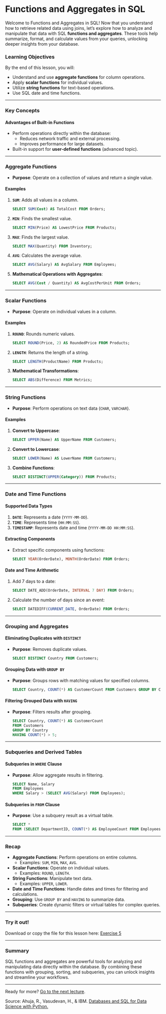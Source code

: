 # Functions and Aggregates in SQL
Welcome to Functions and Aggregates in SQL! Now that you understand how to retrieve related data using joins, let’s explore how to analyze and manipulate that data with SQL **functions and aggregates**. These tools help summarize, format, and calculate values from your queries, unlocking deeper insights from your database. 

### Learning Objectives
By the end of this lesson, you will:
- Understand and use **aggregate functions** for column operations.
- Apply **scalar functions** for individual values.
- Utilize **string functions** for text-based operations.
- Use SQL date and time functions.

---

### Key Concepts

#### Advantages of Built-in Functions
- Perform operations directly within the database:
    - Reduces network traffic and external processing.
    - Improves performance for large datasets.
- Built-in support for **user-defined functions** (advanced topic).

---

### Aggregate Functions
- **Purpose**: Operate on a collection of values and return a single value.

#### Examples
1. **`SUM`**: Adds all values in a column.
    ```sql
    SELECT SUM(Cost) AS TotalCost FROM Orders;
    ```
2. **`MIN`**: Finds the smallest value.
    ```sql
    SELECT MIN(Price) AS LowestPrice FROM Products;
    ```
3. **`MAX`**: Finds the largest value.
    ```sql
    SELECT MAX(Quantity) FROM Inventory;
    ```
4. **`AVG`**: Calculates the average value.
    ```sql
    SELECT AVG(Salary) AS AvgSalary FROM Employees;
    ```
5. **Mathematical Operations with Aggregates**:
    ```sql
    SELECT AVG(Cost / Quantity) AS AvgCostPerUnit FROM Orders;
    ```

---

### Scalar Functions
- **Purpose**: Operate on individual values in a column.

#### Examples
1. **`ROUND`**: Rounds numeric values.
    ```sql
    SELECT ROUND(Price, 2) AS RoundedPrice FROM Products;
    ```
2. **`LENGTH`**: Returns the length of a string.
    ```sql
    SELECT LENGTH(ProductName) FROM Products;
    ```
3. **Mathematical Transformations**:
    ```sql
    SELECT ABS(Difference) FROM Metrics;
    ```

---

### String Functions
- **Purpose**: Perform operations on text data (`CHAR`, `VARCHAR`).

#### Examples
1. **Convert to Uppercase**:
    ```sql
    SELECT UPPER(Name) AS UpperName FROM Customers;
    ```
2. **Convert to Lowercase**:
    ```sql
    SELECT LOWER(Name) AS LowerName FROM Customers;
    ```
3. **Combine Functions**:
    ```sql
    SELECT DISTINCT(UPPER(Category)) FROM Products;
    ```

---

### Date and Time Functions

#### Supported Data Types
1. **`DATE`**: Represents a date (`YYYY-MM-DD`).
2. **`TIME`**: Represents time (`HH:MM:SS`).
3. **`TIMESTAMP`**: Represents date and time (`YYYY-MM-DD HH:MM:SS`).

#### Extracting Components
- Extract specific components using functions:
    ```sql
    SELECT YEAR(OrderDate), MONTH(OrderDate) FROM Orders;
    ```

#### Date and Time Arithmetic
1. Add 7 days to a date:
    ```sql
    SELECT DATE_ADD(OrderDate, INTERVAL 7 DAY) FROM Orders;
    ```
2. Calculate the number of days since an event:
    ```sql
    SELECT DATEDIFF(CURRENT_DATE, OrderDate) FROM Orders;
    ```

---

### Grouping and Aggregates

#### Eliminating Duplicates with `DISTINCT`
- **Purpose**: Removes duplicate values.
    ```sql
    SELECT DISTINCT Country FROM Customers;
    ```

#### Grouping Data with `GROUP BY`
- **Purpose**: Groups rows with matching values for specified columns.
    ```sql
    SELECT Country, COUNT(*) AS CustomerCount FROM Customers GROUP BY Country;
    ```

#### Filtering Grouped Data with `HAVING`
- **Purpose**: Filters results after grouping.
    ```sql
    SELECT Country, COUNT(*) AS CustomerCount
    FROM Customers
    GROUP BY Country
    HAVING COUNT(*) > 5;
    ```

---

### Subqueries and Derived Tables

#### Subqueries in `WHERE` Clause
- **Purpose**: Allow aggregate results in filtering.
    ```sql
    SELECT Name, Salary
    FROM Employees
    WHERE Salary > (SELECT AVG(Salary) FROM Employees);
    ```

#### Subqueries in `FROM` Clause
- **Purpose**: Use a subquery result as a virtual table.
    ```sql
    SELECT *
    FROM (SELECT DepartmentID, COUNT(*) AS EmployeeCount FROM Employees GROUP BY DepartmentID) AS DeptCounts;
    ```

---

### Recap
- **Aggregate Functions**: Perform operations on entire columns.
    - Examples: `SUM`, `MIN`, `MAX`, `AVG`.
- **Scalar Functions**: Operate on individual values.
    - Examples: `ROUND`, `LENGTH`.
- **String Functions**: Manipulate text data.
    - Examples: `UPPER`, `LOWER`.
- **Date and Time Functions**: Handle dates and times for filtering and calculations.
- **Grouping**: Use `GROUP BY` and `HAVING` to summarize data.
- **Subqueries**: Create dynamic filters or virtual tables for complex queries.

---

### Try it out!
Download or copy the file for this lesson here: [Exercise 5](./Practice-Code/exercise5.sql)

---

### Summary
SQL functions and aggregates are powerful tools for analyzing and manipulating data directly within the database. By combining these functions with grouping, sorting, and subqueries, you can unlock insights and streamline your workflows. 

---

Ready for more? [Go to the next lecture](./6.-Indexes-and-Optimization.md).

Source:
Ahuja, R., Vasudevan, H., & IBM. [Databases and SQL for Data Science with Python.](https://www.coursera.org/learn/sql-data-science)